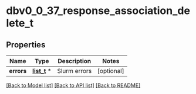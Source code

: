 # dbv0_0_37_response_association_delete_t

## Properties
Name | Type | Description | Notes
------------ | ------------- | ------------- | -------------
**errors** | [**list_t**](dbv0_0_37_error.md) \* | Slurm errors | [optional] 

[[Back to Model list]](../README.md#documentation-for-models) [[Back to API list]](../README.md#documentation-for-api-endpoints) [[Back to README]](../README.md)


